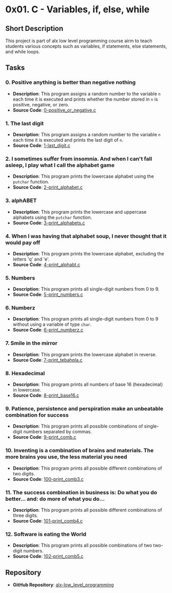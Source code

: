 # 0x01. C - Variables, if, else, while

## Short Description
This project is part of alx low level programming course airm to teach students various concepts such as variables, if statements, else statements, and while loops.

## Tasks

### 0. Positive anything is better than negative nothing
- **Description**: This program assigns a random number to the variable `n` each time it is executed and prints whether the number stored in `n` is positive, negative, or zero.
- **Source Code**: [0-positive_or_negative.c](./0x01-variables_if_else_while/0-positive_or_negative.c)

### 1. The last digit
- **Description**: This program assigns a random number to the variable `n` each time it is executed and prints the last digit of `n`.
- **Source Code**: [1-last_digit.c](./0x01-variables_if_else_while/1-last_digit.c)

### 2. I sometimes suffer from insomnia. And when I can't fall asleep, I play what I call the alphabet game
- **Description**: This program prints the lowercase alphabet using the `putchar` function.
- **Source Code**: [2-print_alphabet.c](./0x01-variables_if_else_while/2-print_alphabet.c)

### 3. alphABET
- **Description**: This program prints the lowercase and uppercase alphabets using the `putchar` function.
- **Source Code**: [3-print_alphabets.c](./0x01-variables_if_else_while/3-print_alphabets.c)

### 4. When I was having that alphabet soup, I never thought that it would pay off
- **Description**: This program prints the lowercase alphabet, excluding the letters 'q' and 'e'.
- **Source Code**: [4-print_alphabt.c](./0x01-variables_if_else_while/4-print_alphabt.c)

### 5. Numbers
- **Description**: This program prints all single-digit numbers from 0 to 9.
- **Source Code**: [5-print_numbers.c](./0x01-variables_if_else_while/5-print_numbers.c)

### 6. Numberz
- **Description**: This program prints all single-digit numbers from 0 to 9 without using a variable of type `char`.
- **Source Code**: [6-print_numberz.c](./0x01-variables_if_else_while/6-print_numberz.c)

### 7. Smile in the mirror
- **Description**: This program prints the lowercase alphabet in reverse.
- **Source Code**: [7-print_tebahpla.c](./0x01-variables_if_else_while/7-print_tebahpla.c)

### 8. Hexadecimal
- **Description**: This program prints all numbers of base 16 (hexadecimal) in lowercase.
- **Source Code**: [8-print_base16.c](./0x01-variables_if_else_while/8-print_base16.c)

### 9. Patience, persistence and perspiration make an unbeatable combination for success
- **Description**: This program prints all possible combinations of single-digit numbers separated by commas.
- **Source Code**: [9-print_comb.c](./0x01-variables_if_else_while/9-print_comb.c)

### 10. Inventing is a combination of brains and materials. The more brains you use, the less material you need
- **Description**: This program prints all possible different combinations of two digits.
- **Source Code**: [100-print_comb3.c](./0x01-variables_if_else_while/100-print_comb3.c)

### 11. The success combination in business is: Do what you do better... and: do more of what you do...
- **Description**: This program prints all possible different combinations of three digits.
- **Source Code**: [101-print_comb4.c](./0x01-variables_if_else_while/101-print_comb4.c)

### 12. Software is eating the World
- **Description**: This program prints all possible combinations of two two-digit numbers.
- **Source Code**: [102-print_comb5.c](./0x01-variables_if_else_while/102-print_comb5.c)

## Repository
- **GitHub Repository**: [alx-low_level_programming](https://github.com/benjaminelisha133/alx-low_level_programming)
